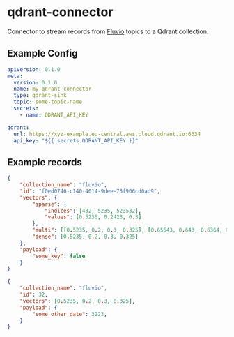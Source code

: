 # qdrant-connector

Connector to stream records from [Fluvio](https://www.fluvio.io/) topics to a Qdrant collection.

## Example Config

```yaml
apiVersion: 0.1.0
meta:
  version: 0.1.0
  name: my-qdrant-connector
  type: qdrant-sink
  topic: some-topic-name
  secrets:
    - name: QDRANT_API_KEY

qdrant:
  url: https://xyz-example.eu-central.aws.cloud.qdrant.io:6334
  api_key: "${{ secrets.QDRANT_API_KEY }}"
```

## Example records

```json
{
    "collection_name": "fluvio",
    "id": "f0ed0746-c140-4014-9dee-75f906cd0ad9",
    "vectors": {
        "sparse": {
            "indices": [432, 5235, 523532],
            "values": [0.5235, 0.2423, 0.3]
        },
        "multi": [[0.5235, 0.2, 0.3, 0.325], [0.65643, 0.643, 0.6364, 0.9979]],
        "dense": [0.5235, 0.2, 0.3, 0.325]
    },
    "payload": {
        "some_key": false
    }
}
```

```json
{
    "collection_name": "fluvio",
    "id": 32,
    "vectors": [0.5235, 0.2, 0.3, 0.325],
    "payload": {
        "some_other_date": 3223,
    }
}
```
